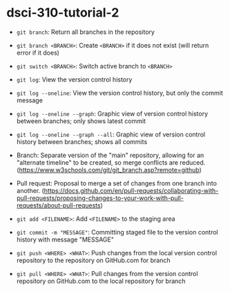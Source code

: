 # dsci-310-tutorial-2

- `git branch`: Return all branches in the repository
- `git branch <BRANCH>`: Create `<BRANCH>` if it does not exist (will return error if it does)
- `git switch <BRANCH>`: Switch active branch to `<BRANCH>`
- `git log`: View the version control history
- `git log --oneline`: View the version control history, but only the commit message
- `git log --oneline --graph`: Graphic view of version control history between branches; only shows latest commit
- `git log --oneline --graph --all`: Graphic view of version control history between branches; shows all commits

- Branch: Separate version of the "main" repository, allowing for an "alternate timeline" to be created, so merge conflicts are reduced. (https://www.w3schools.com/git/git_branch.asp?remote=github)
- Pull request: Proposal to merge a set of changes from one branch into another. (https://docs.github.com/en/pull-requests/collaborating-with-pull-requests/proposing-changes-to-your-work-with-pull-requests/about-pull-requests)

- `git add <FILENAME>`: Add `<FILENAME>` to the staging area
- `git commit -m "MESSAGE"`: Committing staged file to the version control history with message "MESSAGE"
- `git push <WHERE> <WHAT>`: Push changes from the local version control repository to the <WHERE> repository on GitHub.com for branch <WHAT>
- `git pull <WHERE> <WHAT>`: Pull changes from the <WHERE> version control repository on GitHub.com to the local repository for branch <WHAT>
  